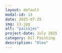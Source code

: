 ```yaml
---
layout: default
modal-id: 13
date: 2025-07-25
img: 13.jpg
alt: "paisajes"
project-date: July 2025
category: Oil Painting
description: "Oleo"
---
```

